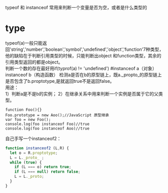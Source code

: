  typeof 和 instanceof 常用来判断一个变量是否为空，或者是什么类型的
# type
typeof(a)一般只能返回'string','number','boolean','symbol','undefined','object','function'7种类型，他的缺陷在于判断引用类型的时候，只能判断出object
和function类型，其余的引用类型返回的都是object。  
判断一个数的存在最好用if(typrof(a) != 'undefined')
#instanceof
a（对象） instanceof b（构造函数） 检测a是否在b的原型链上，既a._propto_的原型链上是否包含了b.proptotype,是就返回true不是返回false。  
用途：  
 1）判断a是不是b的实例；
 2）在继承关系中用来判断一个实例是否属于它的父类型。  
 ```javasctipt
 function Foo(){} 
 Foo.prototype = new Aoo();//JavaScript 原型继承 
 var foo = new Foo(); 
 console.log(foo instanceof Foo)//true 
 console.log(foo instanceof Aoo)//true
 ```
自己手写一个instanceof2：  
```javascript
function instanceof2 (L,R) {
  let o = R.proptotype;
  L = L._proto_ ;
  while (true) {
    if (L === o) return true;
    if (L === null) return false;
    L = L._proto;
  }
}
```

